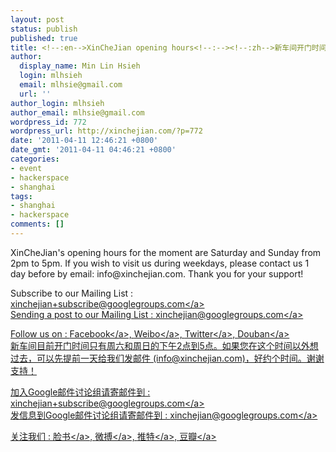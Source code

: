 ```yaml
---
layout: post
status: publish
published: true
title: <!--:en-->XinCheJian opening hours<!--:--><!--:zh-->新车间开门时间<!--:-->
author:
  display_name: Min Lin Hsieh
  login: mlhsieh
  email: mlhsie@gmail.com
  url: ''
author_login: mlhsieh
author_email: mlhsie@gmail.com
wordpress_id: 772
wordpress_url: http://xinchejian.com/?p=772
date: '2011-04-11 12:46:21 +0800'
date_gmt: '2011-04-11 04:46:21 +0800'
categories:
- event
- hackerspace
- shanghai
tags:
- shanghai
- hackerspace
comments: []
---
```

<p><!--:en-->XinCheJian's opening hours for the moment are Saturday and Sunday from 2pm to 5pm. If you wish to visit us during weekdays, please contact us 1 day before by email: info@xinchejian.com. Thank you for your support!</p>
<p>Subscribe to our Mailing List : <a href="mailto:xinchejian+subscribe@googlegroups.com">xinchejian+subscribe@googlegroups.com<&#47;a><br />
Sending a post to our Mailing List : <a href="mailto:xinchejian@googlegroups.com">xinchejian@googlegroups.com<&#47;a></p>
<p>Follow us on : <a href="http:&#47;&#47;www.facebook.com&#47;pages&#47;新车间-Xin-Che-Jian&#47;175737115791930">Facebook<&#47;a>, <a href="http:&#47;&#47;t.sina.com.cn&#47;xinchejian">Weibo<&#47;a>, <a href="http:&#47;&#47;twitter.com&#47;xinchejian">Twitter<&#47;a>, <a href="http:&#47;&#47;www.douban.com&#47;people&#47;50667890&#47;">Douban<&#47;a><br />
<!--:--><!--:zh-->新车间目前开门时间只有周六和周日的下午2点到5点。如果您在这个时间以外想过去，可以先提前一天给我们发邮件 (info@xinchejian.com)，好约个时间。谢谢支持！</p>
<p>加入Google邮件讨论组请寄邮件到 : <a href="mailto:xinchejian+subscribe@googlegroups.com">xinchejian+subscribe@googlegroups.com<&#47;a><br />
发信息到Google邮件讨论组请寄邮件到 : <a href="mailto:xinchejian@googlegroups.com">xinchejian@googlegroups.com<&#47;a></p>
<p>关注我们 : <a href="http:&#47;&#47;www.facebook.com&#47;pages&#47;新车间-Xin-Che-Jian&#47;175737115791930">脸书<&#47;a>, <a href="http:&#47;&#47;t.sina.com.cn&#47;xinchejian">微搏<&#47;a>, <a href="http:&#47;&#47;twitter.com&#47;xinchejian">推特<&#47;a>, <a href="http:&#47;&#47;www.douban.com&#47;people&#47;50667890&#47;">豆瓣<&#47;a><br />
<!--:--></p>
